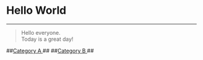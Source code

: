# Hello World #
----------
>Hello everyone.<br>
Today is a great day!<br>

##[Category A ](FAQ_Category_A.md) ##
##[Category B ](FAQ_Category_A.md) ##